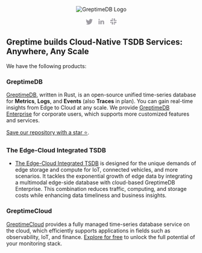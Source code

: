 <p align="center">
  <picture>
    <source media="(prefers-color-scheme: light)" srcset="/img/logo/text-padding-tined.svg">
    <source media="(prefers-color-scheme: dark)" srcset="/img/logo/text-padding-tined-dark.svg">
    <img alt="GreptimeDB Logo" src="/img/logo/logo-text-padding.svg" width="400px">
  </picture>
</p>

<p align="center">
    <a href="https://twitter.com/greptime"><img height="20px" src="/img/social/twitter.svg" alt="Twitter"></a>
    &nbsp;
    <a href="https://www.linkedin.com/company/greptime/"><img height=20px src="/img/social/linkedin.svg" alt="LinkedIn"></a>
    &nbsp;
    <a href="https://www.greptime.com/slack"><img height="20px" src="/img/social/slack.svg" alt="Slack"></a>
</p>

## Greptime builds Cloud-Native TSDB Services: Anywhere, Any Scale

We have the following products:

### GreptimeDB

[GreptimeDB](https://github.com/GreptimeTeam/greptimedb), written in Rust, is an open-source unified time-series database for **Metrics**, **Logs**, and **Events** (also **Traces** in plan). You can gain real-time insights from Edge to Cloud at any scale. We provide [GreptimeDB Enterprise](https://www.greptime.com/product/enterprise) for corporate users, which supports more customized features and services. 

[Save our repository with a star ⭐️](https://docs.github.com/en/get-started/exploring-projects-on-github/saving-repositories-with-stars).

### The Edge-Cloud Integrated TSDB

- [The Edge-Cloud Integrated TSDB](https://www.greptime.com/product/carcloud) is designed for the unique demands of edge storage and compute for IoT, connected vehicles, and more scenarios. It tackles the exponential growth of edge data by integrating a multimodal edge-side database with cloud-based GreptimeDB Enterprise. This combination reduces traffic, computing, and storage costs while enhancing data timeliness and business insights.

### GreptimeCloud

[GreptimeCloud](https://greptime.com/product/cloud) provides a fully managed time-series database service on the cloud, which efficiently supports applications in fields such as observability, IoT, and finance. [Explore for free](https://console.greptime.cloud/) to unlock the full potential of your monitoring stack.
